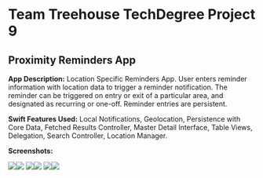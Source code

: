# Team Treehouse TechDegree Project 9

## Proximity Reminders App

**App Description:**  Location Specific Reminders App.  User enters reminder information with location data to trigger a reminder notification.  The reminder can be triggered on entry or exit of a particular area, and designated as recurring or one-off.  Reminder entries are persistent.

**Swift Features Used:**
Local Notifications, Geolocation, Persistence with Core Data, Fetched Results Controller, Master Detail Interface, Table Views, Delegation, Search Controller, Location Manager. 

**Screenshots:**

![](./ScreenShots/TD_P9_01.png)![](./ScreenShots/TD_P9_02.png)
![](./ScreenShots/TD_P9_03.png)![](./ScreenShots/TD_P9_04.png)
![](./ScreenShots/TD_P9_05.png)![](./ScreenShots/TD_P9_06.png)